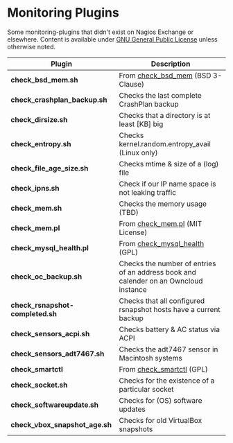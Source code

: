 # Monitoring Plugins

Some monitoring-plugins that didn't exist on Nagios Exchange or elsewhere. Content
is available under [GNU General Public License](https://www.gnu.org/licenses/gpl-2.0.html "GNU General Public License, version 2") unless otherwise noted.

Plugin				| Description
--------------------------------|---------------------------------------------------
**check_bsd_mem.sh**		| From [check_bsd_mem](https://github.com/bmccorkle/check_bsd_mem "Monitoring Plugin to check Memory Usage on FreeBSD") (BSD 3-Clause)
**check_crashplan_backup.sh**	| Checks the last complete CrashPlan backup
**check_dirsize.sh**		| Checks that a directory is at least [KB] big
**check_entropy.sh**		| Checks kernel.random.entropy_avail (Linux only)
**check_file_age_size.sh**	| Checks mtime & size of a (log) file
**check_ipns.sh**		| Check if our IP name space is not leaking traffic
**check_mem.sh**		| Checks the memory usage (TBD)
**check_mem.pl**		| From [check_mem.pl](https://github.com/justintime/nagios-plugins/blob/master/check_mem/check_mem.pl "Revision of check_mem.pl that splits out cache memory from application memory") (MIT License)
**check_mysql_health.pl**	| From [check_mysql_health](https://labs.consol.de/nagios/check_mysql_health/ "check_mysql_health") (GPL)
**check_oc_backup.sh**		| Checks the number of entries of an address book and calender on an Owncloud instance
**check_rsnapshot-completed.sh**| Checks that all configured rsnapshot hosts have a current backup
**check_sensors_acpi.sh**	| Checks battery & AC status via ACPI
**check_sensors_adt7467.sh**	| Checks the adt7467 sensor in Macintosh systems
**check_smartctl**		| From [check_smartctl](https://exchange.nagios.org/directory/Plugins/Operating-Systems/Linux/check_smartctl/details "check_smartctl") (GPL)
**check_socket.sh**		| Checks for the existence of a particular socket
**check_softwareupdate.sh**	| Checks for (OS) software updates
**check_vbox_snapshot_age.sh**	| Checks for old VirtualBox snapshots
